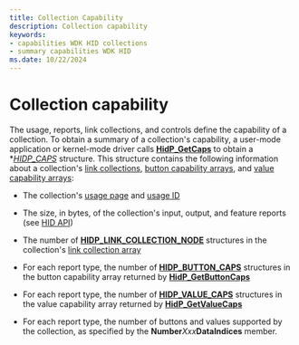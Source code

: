 ```yaml
---
title: Collection Capability
description: Collection capability
keywords:
- capabilities WDK HID collections
- summary capabilities WDK HID
ms.date: 10/22/2024
---
```


# Collection capability

 The usage, reports, link collections, and controls define the capability of a collection. To obtain a summary of a collection's capability, a user-mode application or kernel-mode driver calls **[HidP_GetCaps](/windows-hardware/drivers/ddi/hidpi/nf-hidpi-hidp_getcaps)** to obtain a **[HIDP_CAPS](/windows-hardware/drivers/ddi/hidpi/ns-hidpi-_hidp_caps)* structure. This structure contains the following information about a collection's [link collections](link-collections.md), [button capability arrays](button-capability-arrays.md), and [value capability arrays](value-capability-arrays.md):

- The collection's [usage page](hid-usages.md#usage-page) and [usage ID](hid-usages.md#usage-id)

- The size, in bytes, of the collection's input, output, and feature reports (see [HID API](hid-api.md))

- The number of **[HIDP_LINK_COLLECTION_NODE](/windows-hardware/drivers/ddi/hidpi/ns-hidpi-_hidp_link_collection_node)** structures in the collection's [link collection array](link-collections.md#link-collection-array)

- For each report type, the number of **[HIDP_BUTTON_CAPS](/windows-hardware/drivers/ddi/hidpi/ns-hidpi-_hidp_button_caps)** structures in the button capability array returned by **[HidP_GetButtonCaps](/windows-hardware/drivers/ddi/hidpi/nf-hidpi-hidp_getbuttoncaps)**

- For each report type, the number of **[HIDP_VALUE_CAPS](/windows-hardware/drivers/ddi/hidpi/ns-hidpi-_hidp_value_caps)** structures in the value capability array returned by **[HidP_GetValueCaps](/windows-hardware/drivers/ddi/hidpi/nf-hidpi-hidp_getvaluecaps)**

- For each report type, the number of buttons and values supported by the collection, as specified by the **Number***Xxx***DataIndices** member.
